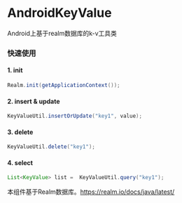 # AndroidKeyValue

Android上基于realm数据库的k-v工具类

### 快速使用

#### 1. init

```JAVA
Realm.init(getApplicationContext());
```  

#### 2. insert & update

```JAVA
KeyValueUtil.insertOrUpdate("key1", value);
```

#### 3. delete

```JAVA
KeyValueUtil.delete("key1");
```

#### 4. select

```JAVA
List<KeyValue> list =  KeyValueUtil.query("key1");
```

本组件基于Realm数据库。https://realm.io/docs/java/latest/